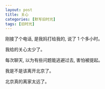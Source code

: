 ```yaml
---
layout: post
title: 关心
categories: [默写旧时光]
tags: [旧时光]
---
```


刚接了个电话, 是我妈打给我的, 说了 1 个多小时。

我给的关心太少了。

每次聊天, 以为有些问题能逃避过去, 害怕被提起。

我是不是该离开北京了。

北京真的离家太远了。